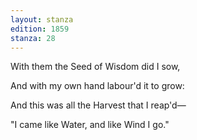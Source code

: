 ```yaml
---
layout: stanza
edition: 1859
stanza: 28
---
```


With them the Seed of Wisdom did I sow,

And with my own hand labour'd it to grow:

⁠And this was all the Harvest that I reap'd—

"I came like Water, and like Wind I go."